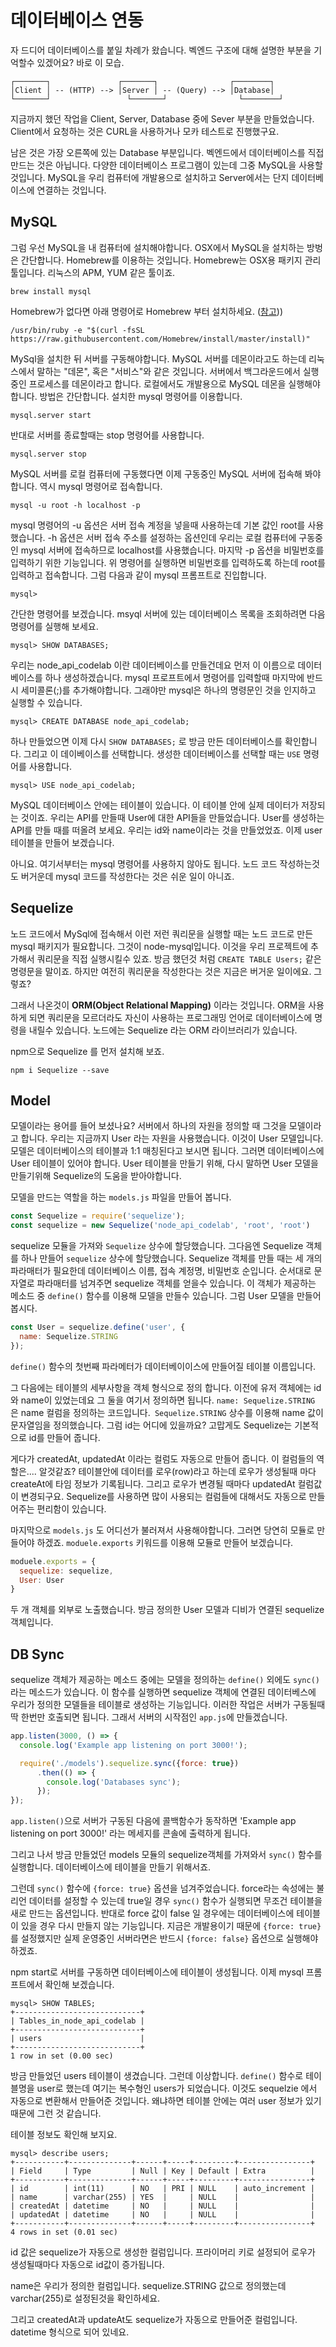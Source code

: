 데이터베이스 연동 
===============

자 드디어 데이터베이스를 붙일 차례가 왔습니다. 벡엔드 구조에 대해 설명한 부분을 기억할수 있겠어요? 바로 이 모습.

```
┌───────┐               ┌───────┐                ┌────────┐
│Client │ -- (HTTP) --> │Server │ -- (Query) --> │Database│
└───────┘	              └───────┘                └────────┘
```

지금까지 했던 작업을 Client, Server, Database 중에 Sever 부분을 만들었습니다. Client에서 요청하는 것은 CURL을 사용하거나 모카 테스트로 진행했구요.

남은 것은 가장 오른쪽에 있는 Database 부분입니다. 벡엔드에서 데이터베이스를 직접 만드는 것은 아닙니다. 다양한 데이터베이스 프로그램이 있는데 그중 MySQL을 사용할 것입니다. MySQL을 우리 컴퓨터에 개발용으로 설치하고 Server에서는 단지 데이터베이스에 연결하는 것입니다.


## MySQL

그럼 우선 MySQL을 내 컴퓨터에 설치해야합니다. OSX에서 MySQL을 설치하는 방벙은 간단합니다. Homebrew를 이용하는 것입니다. Homebrew는 OSX용 패키지 관리 툴입니다. 리눅스의 APM, YUM 같은 툴이죠.

```
brew install mysql
```

Homebrew가 없다면 아래 명령어로 Homebrew 부터 설치하세요. ([참고](http://brew.sh/)))

```
/usr/bin/ruby -e "$(curl -fsSL https://raw.githubusercontent.com/Homebrew/install/master/install)"
```

MySql을 설치한 뒤 서버를 구동해야합니다. MySQL 서버를 데몬이라고도 하는데 리눅스에서 말하는 "데몬", 혹은 "서비스"와 같은 것입니다. 서버에서 백그라운드에서 실행중인 프로세스를 데몬이라고 합니다. 로컬에서도 개발용으로 MySQL 데몬을 실행해야 합니다. 방법은 간단합니다. 설치한 mysql 명령어를 이용합니다.

```
mysql.server start
```

반대로 서버를 종료할때는 stop 명령어를 사용합니다.

```
mysql.server stop
```

MySQL 서버를 로컬 컴퓨터에 구동했다면 이제 구동중인 MySQL 서버에 접속해 봐야합니다. 역시 mysql 명령어로 접속합니다.

```
mysql -u root -h localhost -p
```

mysql 명령어의 -u 옵션은 서버 접속 계정을 넣을때 사용하는데 기본 값인 root를 사용했습니다. -h 옵션은 서버 접속 주소를 설정하는 옵션인데 우리는 로컬 컴퓨터에 구동중인 mysql 서버에 접속하므로 localhost를 사용했습니다. 마지막 -p 옵션을 비밀번호를 입력하기 위한 기능입니다. 위 명령어를 실행하면 비밀번호를 입력하도록 하는데 root를 입력하고 접속합니다. 그럼 다음과 같이 mysql 프롬프트로 진입합니다.

```
mysql>
```

간단한 명령어를 보겠습니다. msyql 서버에 있는 데이터베이스 목록을 조회하려면 다음 명령어를 실행해 보세요.

```
mysql> SHOW DATABASES;
```

우리는 node_api_codelab 이란 데이터베이스를 만들건데요 먼저 이 이름으로 데이터베이스를 하나 생성하겠습니다. mysql 프로프트에서 명령어를 입력할때 마지막에 반드시 세미콜론(;)를 추가해야합니다. 그래야만 mysql은 하나의 명령문인 것을 인지하고 실행할 수 있습니다.

```
mysql> CREATE DATABASE node_api_codelab;
```

하나 만들었으면 이제 다시 `SHOW DATABASES;` 로 방금 만든 데이터베이스를 확인합니다. 그리고 이 데이베이스를 선택합니다. 생성한 데이터베이스를 선택할 때는 `USE` 명령어를 사용합니다.

```
mysql> USE node_api_codelab;
```

MySQL 데이터베이스 안에는 테이블이 있습니다. 이 테이블 안에 실제 데이터가 저장되는 것이죠. 우리는 API를 만들때 User에 대한 API들을 만들었습니다. User를 생성하는 API를 만들 때를 떠올려 보세요. 우리는 id와 name이라는 것을 만들었었죠. 이제 user 테이블을 만들어 보겠습니다.

아니요. 여기서부터는 mysql 명령어를 사용하지 않아도 됩니다. 노드 코드 작성하는것도 버거운데 mysql 코드를 작성한다는 것은 쉬운 일이 아니죠.


## Sequelize

노드 코드에서 MySql에 접속해서 이런 저런 쿼리문을 실행할 때는 노드 코드로 만든 mysql 패키지가 필요합니다. 그것이 node-mysql입니다. 이것을 우리 프로젝트에 추가해서 쿼리문을 직접 실행시킬수 있죠. 방금 했던것 처럼 `CREATE TABLE Users;` 같은 명령문을 말이죠. 하지만 여전히 쿼리문을 작성한다는 것은 지금은 버거운 일이에요. 그렇죠?

그래서 나온것이 **ORM(Object Relational Mapping)** 이라는 것입니다. ORM을 사용하게 되면 쿼리문을 모르더라도 자신이 사용하는 프로그래밍 언어로 데이터베이스에 명령을 내릴수 있습니다. 노드에는 Sequelize 라는 ORM 라이브러리가 있습니다.

npm으로 Sequelize 를 먼저 설치해 보죠.

```
npm i Sequelize --save
```


## Model

모델이라는 용어를 들어 보셨나요? 서버에서 하나의 자원을 정의할 때 그것을 모델이라고 합니다. 우리는 지금까지 User 라는 자원을 사용했습니다. 이것이 User 모델입니다. 모델은 데이터베이스의 테이블과 1:1 매칭된다고 보시면 됩니다. 그러면 데이터베이스에 User 테이블이 있어야 합니다. User 테이블을 만들기 위해, 다시 말하면 User 모델을 만들기위해 Sequelize의 도움을 받아야합니다.

모델을 만드는 역할을 하는 `models.js` 파일을 만들어 봅니다.

```javascript
const Sequelize = require('sequelize');
const sequelize = new Sequelize('node_api_codelab', 'root', 'root')
```

sequelize 모듈을 가져와 `Sequelize` 상수에 할당했습니다. 그다음엔 Sequelize 객체를 하나 만들어 `sequelize` 상수에 할당했습니다. Sequelize 객체를 만들 때는 세 개의 파라매터가 필요한데 데이터베이스 이름, 접속 계정명, 비밀번호 순입니다. 순서대로 문자열로 파라매터를 넘겨주면 sequelize 객체를 얻을수 있습니다. 이 객체가 제공하는 메소드 중 `define()` 함수를 이용해 모델을 만들수 있습니다. 그럼 User 모델을 만들어 봅시다.

```javascript
const User = sequelize.define('user', {
  name: Sequelize.STRING
});
```

`define()` 함수의 첫번째 파라메터가 데이터베이이스에 만들어질 테이블 이름입니다.

그 다음에는 테이블의 세부사항을 객체 형식으로 정의 합니다. 이전에 유저 객체에는 id와 name이 있었는데요 그 둘을 여기서 정의하면 됩니다. `name: Sequelize.STRING` 은 name 컬럼을 정의하는 코드입니다.` Sequelize.STRING` 상수를 이용해 name 값이 문자열임을 정의했습니다. 그럼 id는 어디에 있을까요? 고맙게도 Sequelize는 기본적으로 id를 만들어 줍니다.

게다가 createdAt, updatedAt 이라는 컬럼도 자동으로 만들어 줍니다. 이 컬럼들의 역할은.... 알것같죠? 테이블안에 데이터를 로우(row)라고 하는데 로우가 생성될때 마다 createAt에 타임 정보가 기록됩니다. 그리고 로우가 변경될 때마다 updatedAt 컬럼값이 변경되구요. Sequelize를 사용하면 많이 사용되는 컬럼들에 대해서도 자동으로 만들어주는 편리함이 있습니다.

마지막으로 `models.js` 도 어디선가 불러져서 사용해야합니다. 그러면 당연히 모듈로 만들어야 하겠죠. `moduele.exports` 키워드를 이용해 모듈로 만들어 보겠습니다.

```javascript
moduele.exports = {
  sequelize: sequelize,
  User: User
}
```

두 개 객체를 외부로 노출했습니다. 방금 정의한 User 모델과 디비가 연결된 sequelize 객체입니다.


## DB Sync

sequelize 객체가 제공하는 메소드 중에는 모델을 정의하는 `define()` 외에도 `sync()` 라는 메소드가 있습니다. 이 함수를 실행하면 sequelize 객체에 연결된 데이터베스에 우리가 정의한 모델들을 테이블로 생성하는 기능입니다. 이러한 작업은 서버가 구동될때 딱 한번만 호출되면 됩니다. 그래서 서버의 시작점인 `app.js`에 만들겠습니다.

```javascript
app.listen(3000, () => {
  console.log('Example app listening on port 3000!');

  require('./models').sequelize.sync({force: true})
      .then(() => {
        console.log('Databases sync');
      });
});
```

`app.listen()`으로 서버가 구동된 다음에 콜백함수가 동작하면 'Example app listening on port 3000!' 라는 메세지를 콘솔에 출력하게 됩니다.

그리고 나서 방금 만들었던 models 모듈의  sequelize객체를 가져와서 `sync()` 함수를 실행합니다. 데이터베이스에 테이블을 만들기 위해서죠.

그런데 `sync()` 함수에 `{force: true}` 옵션을 넘겨주었습니다. force라는 속성에는 불리언 데이터를 설정할 수 있는데 true일 경우 `sync()` 함수가 실행되면 무조건 테이블을 새로 만드는 옵션입니다. 반대로 force 값이 false 일 경우에는 데이터베이스에 테이블이 있을 경우 다시 만들지 않는 기능입니다. 지금은 개발용이기 때문에 `{force: true}`를 설정했지만 실제 운영중인 서버라면은 반드시 `{force: false}` 옵션으로 실행해야하겠죠.

npm start로 서버를 구동하면 데이터베이스에 테이블이 생성됩니다. 이제 mysql 프롬프트에서 확인해 보겠습니다.

```
mysql> SHOW TABLES;
+----------------------------+
| Tables_in_node_api_codelab |
+----------------------------+
| users                      |
+----------------------------+
1 row in set (0.00 sec)
```

방금 만들었던 users 테이블이 생겼습니다. 그런데 이상합니다. `define()` 함수로 테이블명을 user로 했는데 여기는 복수형인 users가 되었습니다. 이것도 sequelzie 에서 자동으로 변환해서 만들어준 것입니다. 왜냐하면 테이블 안에는 여러 user 정보가 있기때문에 그런 것 같습니다.

테이블 정보도 확인해 보지요.

```
mysql> describe users;
+-----------+--------------+------+-----+---------+----------------+
| Field     | Type         | Null | Key | Default | Extra          |
+-----------+--------------+------+-----+---------+----------------+
| id        | int(11)      | NO   | PRI | NULL    | auto_increment |
| name      | varchar(255) | YES  |     | NULL    |                |
| createdAt | datetime     | NO   |     | NULL    |                |
| updatedAt | datetime     | NO   |     | NULL    |                |
+-----------+--------------+------+-----+---------+----------------+
4 rows in set (0.01 sec)
```

id 값은 sequelize가 자동으로 생성한 컬럼입니다. 프라이머리 키로 설정되어 로우가 생성될때마다 자동으로 id값이 증가됩니다.

name은 우리가 정의한 컬럼입니다. sequelize.STRING 값으로 정의했는데 varchar(255)로 설정된것을 확인하세요.

그리고 createdAt과 updateAt도 sequelize가 자동으로 만들어준 컬럼입니다. datetime 형식으로 되어 있네요.
